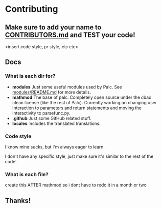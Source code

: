 # Contributing
## Make sure to add your name to [CONTRIBUTORS.md](CONTRIBUTORS.md) and TEST your code!
\<insert code style, pr style, etc etc\>

## Docs
### What is each dir for?
- **modules**
Just some useful modules used by Palc. See [modules/README.md](modules/README.md) for more details.  
- **mathmod**
The base of palc. Completely open source under the dbad clean license (like the rest of Palc). Currently working on changing user interaction to parameters and return statements and moving the interactivity to parsefunc.py.  
- **.github**
Just some GitHub related stuff.  
- **locales**
Includes the translated translations.  

### Code style
I know mine sucks, but I'm always eager to learn.

I don't have any specific style, just make sure it's similar to the rest of the code!

### What is each file?
create this AFTER mathmod so i dont have to redo it in a month or two

## Thanks!
